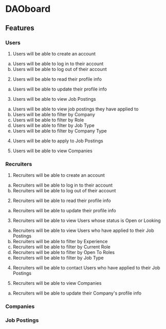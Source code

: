 # DAOboard

## Features

### Users

1. Users will be able to create an account
<ol type="a">
   <li>Users will be able to log in to their account</li>
   <li>Users will be able to log out of their account</li>
   </ol>

2. Users will be able to read their profile info
<ol type="a">
   <li>Users will be able to update their profile info</li>
   </ol>

3. Users will be able to view Job Postings
<ol type="a">
   <li>Users will be able to view job postings they have applied to</li>
   <li>Users will be able to filter by Company</li>
   <li>Users will be able to filter by Role</li>
   <li>Users will be able to filter by Job Type</li>
   <li>Users will be able to filter by Company Type</li>
   </ol>

4. Users will be able to apply to Job Postings

5. Users will be able to view Companies

### Recruiters

1. Recruiters will be able to create an account
<ol type="a">
   <li>Recruiters will be able to log in to their account</li>
   <li>Recruiters will be able to log out of their account</li>
   </ol>

2. Recruiters will be able to read their profile info
<ol type="a">
   <li>Recruiters will be able to update their profile info</li>
   </ol>

3. Recruiters will be able to view Users whose status is Open or Looking
<ol type="a">
   <li>Recruiters will be able to view Users who have applied to their Job Postings</li>
   <li>Recruiters will be able to filter by Experience</li>
   <li>Recruiters will be able to filter by Current Role</li>
   <li>Recruiters will be able to filter by Open To Roles</li>
   <li>Recruiters will be able to filter by Job Type</li>
   </ol>

4. Recruiters will be able to contact Users who have applied to their Job Postings

5. Recruiters will be able to view Companies
<ol type="a">
   <li>Recruiters will be able to update their Company's profile info</li>
   </ol>

### Companies

### Job Postings

